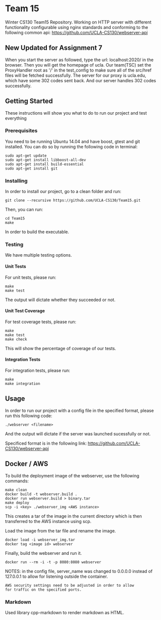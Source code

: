 # Team 15

Winter CS130 Team15 Repository. Working on HTTP server with different functionality configurable using nginx standards and conforming to the following common api:
https://github.com/UCLA-CS130/webserver-api

## New Updated for Assignment 7
When you start the server as followed, type the url: localhost:2020/ in the browser.
Then you will get the homepage of ucla.
Our team(TSC) set the ProxyHandler root as '/' in the test_config to make sure all of the src/href files will be fetched successfully.
The server for our proxy is ucla.edu, which have some 302 codes sent back. And our server handles 302 codes successfully.

## Getting Started

These instructions will show you what to do to run our project and test everything

### Prerequisites

You need to be running Ubuntu 14.04 and have boost, gtest and git installed. You can do so by running the following code in terminal: 

```
sudo apt-get update
sudo apt-get install libboost-all-dev
sudo apt-get install build-essential
sudo apt-get install git
```

### Installing

In order to install our project, go to a clean folder and run:

```
git clone --recursive https://github.com/UCLA-CS130/Team15.git
```
Then, you can run:
```
cd Team15
make
```
In order to build the executable.


### Testing
We have multiple testing options.
#### Unit Tests
For unit tests, please run:
```
make
make test
```
The output will dictate whether they succeeded or not.

#### Unit Test Coverage
For test coverage tests, please run:
```
make
make test
make check
```
This will show the percentage of coverage of our tests.
#### Integration Tests
For integration tests, please run:
```
make
make integration
```

## Usage

In order to run our project with a config file in the specified format, please run this following code:
```
./webserver <filename>
```
And the output will dictate if the server was launched sucessfully or not.

Specificed format is in the following link:
https://github.com/UCLA-CS130/webserver-api


## Docker / AWS

To build the deployment image of the webserver, use the following
commands:

```
make clean
docker build -t webserver.build .
docker run webserver.build > binary.tar
make deploy
scp -i <key> ./webserver_img <AWS instance>
```

This creates a tar of the image in the current directory which 
is then transferred to the AWS instance using scp.

Load the image from the tar file and rename the image.
```
docker load -i webserver_img.tar
docker tag <image id> webserver
```

Finally, build the webserver and run it.
```
docker run --rm -i -t -p 8080:8080 webserver
```

NOTES:
	in the config file, server_name was changed to 0.0.0.0
	instead of 127.0.0.1 to allow for listening outside the
	container.

	AWS security settings need to be adjusted in order to allow
	for traffic on the specified ports.


### Markdown

Used library cpp-markdown to render markdown as HTML.